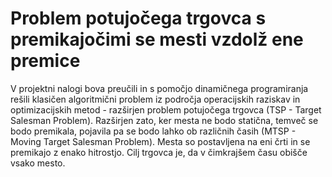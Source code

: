# Problem potujočega trgovca s premikajočimi se mesti vzdolž ene premice

V projektni nalogi bova preučili in s pomočjo dinamičnega programiranja rešili klasičen algoritmični problem iz področja operacijskih raziskav in optimizacijskih metod - razširjen problem potujočega trgovca (TSP - Target Salesman Problem). Razširjen zato, ker mesta ne bodo statična, temveč se bodo premikala, pojavila pa se bodo lahko ob različnih časih (MTSP - Moving Target Salesman Problem). Mesta so postavljena na eni črti in se premikajo z enako hitrostjo. Cilj trgovca je, da v čimkrajšem času obišče vsako mesto. 
